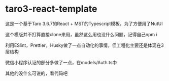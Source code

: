 # taro3-react-template

这是一个基于Taro 3.6.7的React + MST的Typescript模板，为了方便用了NutUI

这个模版并不打算直接clone来用，虽然这么用也没什么问题，记得自己npm i

利用ESlint，Prettier，Husky做了一点自动化的事情，但工程化主要还是体现在3层结构

微信小程序认证的部分多做了一点，在models/Auth.ts中

其他的没什么可说的，看代码吧
